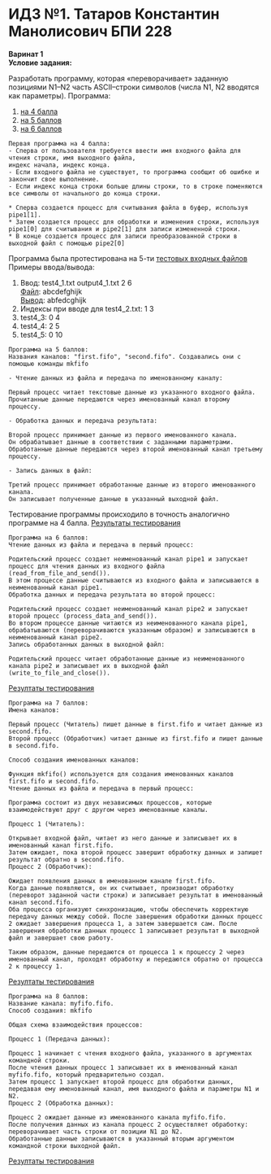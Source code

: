 # ИДЗ №1. Татаров Константин Манолисович БПИ 228
**Варинат 1\
Условие задания:**

Разработать программу, которая «переворачивает» заданную позициями N1–N2 часть ASCII–строки символов (числа N1, N2 вводятся как параметры).
Программа:
1) [на 4 балла](https://github.com/kkkkkostya/system-arch-hse/blob/2d707feacfe8a32152ce1b2fd9bb77af92330d66/idz_os_1/program4.c)
2) [на 5 баллов](https://github.com/kkkkkostya/system-arch-hse/blob/6e855175ac40b567ba181d2c8d629b67a84edd55/idz_os_1/program5.c)
3) [на 6 баллов](https://github.com/kkkkkostya/system-arch-hse/blob/17d13958e3b92c7013d42a311bda985a766f67c6/idz_os_1/program6.c)
```
Первая программа на 4 балла:
- Сперва от пользователя требуется ввести имя входного файла для чтения строки, имя выходного файла,
индекс начала, индекс конца.
- Если входного файла не существует, то программа сообщит об ошибке и закончит свое выполнение.
- Если индекс конца строки больше длины строки, то в строке поменяются все символы от начального до конца строки.

* Сперва создается процесс для считывания файла в буфер, используя pipe1[1].
* Затем создается процесс для обработки и изменения строки, используя pipe1[0] для считывания и pipe2[1] для записи измененной строки.
* В конце создается процесс для записи преобразованной строки в выходной файл с помощью pipe2[0]
```

Программа была протестирована на 5-ти [тестовых входных файлов](https://github.com/kkkkkostya/system-arch-hse/tree/a15936f6c0d527c558bb922d08ee8044c0602eb7/idz_os_1/tests)
Примеры ввода/вывода:
1) Ввод: test4_1.txt output4_1.txt 2 6\
   [Файл](https://github.com/kkkkkostya/system-arch-hse/blob/c78ce982f0bd5ca6f64ac6308751412f34d99c49/idz_os_1/tests4/test4_1.txt): abcdefghijk\
   [Вывод](https://github.com/kkkkkostya/system-arch-hse/blob/c78ce982f0bd5ca6f64ac6308751412f34d99c49/idz_os_1/tests4/output4_1.txt): abfedcghijk
2) Индексы при вводе для test4_2.txt: 1 3
3) test4_3: 0 4
4) test4_4: 2 5
5) test4_5: 0 10

```
Программа на 5 баллов:
Названия каналов: "first.fifo", "second.fifo". Создавались они с помощью команды mkfifo

- Чтение данных из файла и передача по именованному каналу:

Первый процесс читает текстовые данные из указанного входного файла.
Прочитанные данные передаются через именованный канал второму процессу.

- Обработка данных и передача результата:

Второй процесс принимает данные из первого именованного канала.
Он обрабатывает данные в соответствии с заданными параметрами.
Обработанные данные передаются через второй именованный канал третьему процессу.

- Запись данных в файл:

Третий процесс принимает обработанные данные из второго именованного канала.
Он записывает полученные данные в указанный выходной файл.
```
Тестирование программы происходило в точность аналогично программе на 4 балла. [Результаты тестирования](https://github.com/kkkkkostya/system-arch-hse/tree/c37f6cfd659b948bc9bf7aab487dbc7b0f25f063/idz_os_1/tests5)

```
Программа на 6 баллов:
Чтение данных из файла и передача в первый процесс:

Родительский процесс создает неименованный канал pipe1 и запускает процесс для чтения данных из входного файла (read_from_file_and_send()).
В этом процессе данные считываются из входного файла и записываются в неименованный канал pipe1.
Обработка данных и передача результата во второй процесс:

Родительский процесс создает неименованный канал pipe2 и запускает второй процесс (process_data_and_send()).
Во втором процессе данные читаются из неименованного канала pipe1, обрабатываются (переворачиваются указанным образом) и записываются в неименованный канал pipe2.
Запись обработанных данных в выходной файл:

Родительский процесс читает обработанные данные из неименованного канала pipe2 и записывает их в выходной файл (write_to_file_and_close()).
```
[Резултаты тестирования](https://github.com/kkkkkostya/system-arch-hse/tree/18121c2fafaea0069ef3fb978c9ebdd1eff07fa7/idz_os_1/tests6)

```
Программа на 7 баллов:
Имена каналов:

Первый процесс (Читатель) пишет данные в first.fifo и читает данные из second.fifo.
Второй процесс (Обработчик) читает данные из first.fifo и пишет данные в second.fifo.

Способ создания именованных каналов:

Функция mkfifo() используется для создания именованных каналов first.fifo и second.fifo.
Чтение данных из файла и передача в первый процесс:

Программа состоит из двух независимых процессов, которые взаимодействуют друг с другом через именованные каналы.

Процесс 1 (Читатель):

Открывает входной файл, читает из него данные и записывает их в именованный канал first.fifo.
Затем ожидает, пока второй процесс завершит обработку данных и запишет результат обратно в second.fifo.
Процесс 2 (Обработчик):

Ожидает появления данных в именованном канале first.fifo.
Когда данные появляются, он их считывает, производит обработку (переворот заданной части строки) и записывает результат в именованный канал second.fifo.
Оба процесса организуют синхронизацию, чтобы обеспечить корректную передачу данных между собой. После завершения обработки данных процесс 2 ожидает завершения процесса 1, а затем завершается сам. После завершения обработки данных процесс 1 записывает результат в выходной файл и завершает свою работу.

Таким образом, данные передаются от процесса 1 к процессу 2 через именованный канал, проходят обработку и передаются обратно от процесса 2 к процессу 1.
```
[Резултаты тестирования](https://github.com/kkkkkostya/system-arch-hse/tree/4987ec33238a0dcacd66d100736c975e612b9858/idz_os_1/tests7)

```
Программа на 8 баллов:
Название канала: myfifo.fifo.
Способ создания: mkfifo

Общая схема взаимодействия процессов:

Процесс 1 (Передача данных):

Процесс 1 начинает с чтения входного файла, указанного в аргументах командной строки.
После чтения данных процесс 1 записывает их в именованный канал myfifo.fifo, который предварительно создал.
Затем процесс 1 запускает второй процесс для обработки данных, передавая ему именованный канал, имя выходного файла и параметры N1 и N2.
Процесс 2 (Обработка данных):

Процесс 2 ожидает данные из именованного канала myfifo.fifo.
После получения данных из канала процесс 2 осуществляет обработку: переворачивает часть строки от позиции N1 до N2.
Обработанные данные записываются в указанный вторым аргументом командной строки выходной файл.
```
[Резултаты тестирования](https://github.com/kkkkkostya/system-arch-hse/tree/4987ec33238a0dcacd66d100736c975e612b9858/idz_os_1/tests8)
